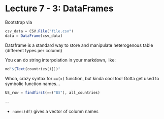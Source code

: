 # Lecture 7 - 3: DataFrames

Bootstrap via

```julia
csv_data = CSV.File("file.csv")
data = DataFrame(csv_data)
```

Dataframe is a standard way to store and manipulate heterogenous table (different types per column)

You can do string interpolation in your markdown, like:

```julia
md"$(Text(countries[i]))"
```

Whoa, crazy syntax for `==(x)` function, but kinda cool too!
Gotta get used to symbolic function names...

```julia
US_row = findfirst(==("US"), all_countries)
```

--

- `names(df)` gives a vector of column names

